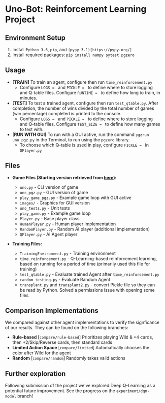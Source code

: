# Uno-Bot: Reinforcement Learning Project

## Environment Setup
1. Install `Python 3.6`, `pip`, and `(pypy 3.1)[https://pypy.org/]`
2. Install required packages: `pip install numpy pytest pgzero`

## Usage
- **[TRAIN]** To train an agent, configure then run `time_reinforcement.py`
	- Configure `LOGS = ` and `PICKLE = ` to define where to store logging and Q-table files. Configure `RUNTIME = ` to define how long to train, in minutes.
- **[TEST]** To test a trained agent, configure then run `test_qtable.py`. After completion, the number of wins divided by the total number of games (win percentage) completed is printed to the console.
	- Configure `LOGS = ` and `PICKLE = ` to define where to store logging and Q-table files. Configure `TEST_SIZE = ` to define how many games to test with.
- **[RUN WITH GUI]** To run with a GUI active, run the command `pgzrun uno_pgz.py` in the Terminal, to run using the `pgzero` library.
	- To choose which Q-table is used in play, configure `PICKLE = ` in `QPlayer.py`

## Files
- **Game Files (Starting version retrieved from [here](https://github.com/bennuttall/uno)):**
	- `uno.py` - CLI version of game
	- `uno_pgz.py` - GUI version of game
	- `play_game_pgz.py` - Example game loop with GUI active
	- `images/` - Graphics for GUI version
	- `uno_tests.py` - Unit tests
	- `play_game.py` - Example game loop
	- `Player.py` - Base player class
	- `HumanPlayer.py` - Human player implementation
	- `RandomPlayer.py` - Random AI player (additional implementation)
	- `QPlayer.py` - AI Agent player

- **Training Files:**
	- `TrainingEnvironment.py` - Training environment
	- `time_reinforcement.py` - Q-Learning-based reinforcement learning, based on running for a period of time (primarily used this file for training)
	- `test_qtable.py` - Evaluate trained Agent after `time_reinforcement.py`
	- `random_testing.py` - Evaluate Random Agent
	- `transplant.py` and `transplant2.py` - convert Pickle file so they can be read by Python. Solved a permissions issue with opening some files.

## Comparison Implementations
We compared against other agent implementations to verify the signficance of our results. They can be found on the following branches:
- **Rule-based** [`compare/rule-based`] Prioritizes playing Wild & +4 cards, then +2/Skip/Reverse cards, then standard cards
- **Limited Action Space** [`compare/limited`] Automatically chooses the color after Wild for the agent
- **Random** [`compare/random`] Randomly takes valid actions

## Further exploration
Following submission of the project we've explored Deep Q-Learning as a potential future improvement. See the progress on the `experiment/dqn-model` branch!
